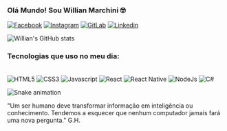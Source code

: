 
### Olá Mundo! Sou Willian Marchini 🤓
<!--Social-->
[![Facebook](https://img.shields.io/badge/Facebook-1877F2?style=for-the-badge&logo=facebook&logoColor=white)](https://www.facebook.com/willian.marchini) [![Instagram](https://img.shields.io/badge/Instagram-E4405F?style=for-the-badge&logo=instagram&logoColor=white)](https://www.instagram.com/willianmarchini/?hl=pt-br) [![GitLab](https://img.shields.io/badge/GitLab-330F63?style=for-the-badge&logo=gitlab&logoColor=white)](https://) [![Linkedin](https://img.shields.io/badge/LinkedIn-0077B5?style=for-the-badge&logo=linkedin&logoColor=white)](https://www.linkedin.com/in/willian-marchini-8766a612b/)

![Willian's GitHub stats](https://github-readme-stats.vercel.app/api?username=WillianMarchini&show_icons=true&theme=dracula)

### Tecnologias que uso no meu dia:

<div style="display: inline-block"></br>

<img align="center" alt="HTML5" src="https://img.shields.io/badge/HTML5-E34F26?style=for-the-badge&logo=html5&logoColor=white" />
<img align="center" alt="CSS3" src="https://img.shields.io/badge/CSS3-1572B6?style=for-the-badge&logo=css3&logoColor=white" />
<img align="center" alt="Javascript" src="https://img.shields.io/badge/JavaScript-F7DF1E?style=for-the-badge&logo=javascript&logoColor=black" />
<img align="center" alt="React" src="https://img.shields.io/badge/React-20232A?style=for-the-badge&logo=react&logoColor=61DAFB" />
<img align="center" alt="React Native" src="https://img.shields.io/badge/React_Native-20232A?style=for-the-badge&logo=react&logoColor=61DAFB" />
<img align="center" alt="NodeJs" src="https://img.shields.io/badge/Node.js-43853D?style=for-the-badge&logo=node.js&logoColor=white" />
<img align="center" alt="C#" src="https://img.shields.io/badge/C%23-239120?style=for-the-badge&logo=c-sharp&logoColor=white" />

</div>

![Snake animation](https://github.com/rafaballerini2/rafaballerini2/blob/output/github-contribution-grid-snake.svg)

"Um ser humano deve transformar informação em inteligência ou conhecimento. Tendemos a esquecer que nenhum computador jamais fará uma nova pergunta." G.H.
